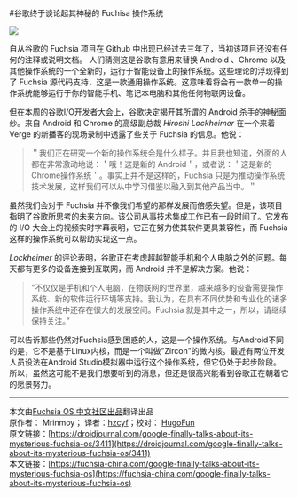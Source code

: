 #谷歌终于谈论起其神秘的 Fuchisa 操作系统

![](https://droidjournal.com/wp-content/uploads/2019/05/Google%E2%80%99s-Fuchsia-OS-Will-Run-Android-Apps-Via-Android-Runtime-696x392.png)

自从谷歌的 Fuchsia 项目在 Github 中出现已经过去三年了，当初该项目还没有任何的注释或说明文档。 人们猜测这是谷歌有意用来替换 Android 、Chrome 以及其他操作系统的一个全新的，运行于智能设备上的操作系统。这些理论的浮现得到了 Fuchsia 源代码支持，这是一款通用操作系统。这意味着将会有一款单一的操作系统能够运行于你的智能手机、笔记本电脑和其他任何物联网设备。

但在本周的谷歌I/O开发者大会上，谷歌决定揭开其所谓的 Android 杀手的神秘面纱。来自 Android 和 Chrome 的高级副总裁 *Hiroshi Lockheimer* 在一个来着 Verge 的新播客的现场录制中透露了些关于 Fuchsia 的信息。他说：
>＂我们正在研究一个新的操作系统会是什么样子。并且我也知道，外面的人都在非常激动地说：＇哦！这是新的 Android＇，或者说：＇这是新的 Chrome操作系统＇。事实上并不是这样的，Fuchsia 只是为推动操作系统技术发展，这样我们可以从中学习借鉴以融入到其他产品当中。＂

虽然我们会对于 Fuchsia 并不像我们希望的那样发展而倍感失望。但是，该项目指明了谷歌所思考的未来方向。该公司从事技术集成工作已有一段时间了。它发布的 I/O 大会上的视频实时字幕表明，它正在努力使其软件更具兼容性，而 Fuchsia 这样的操作系统可以帮助实现这一点。

*Lockheimer* 的评论表明，谷歌正在考虑超越智能手机和个人电脑之外的问题。每天都有更多的设备连接到互联网，而 Android 并不是解决方案。他说：
> "不仅仅是手机和个人电脑，在物联网的世界里，越来越多的设备需要操作系统、新的软件运行环境等支持。我认为，在具有不同优势和专业化的诸多操作系统中还存在很大的发展空间。Fuchsia 就是其中之一，所以，请继续保持关注。”

可以告诉那些仍然对Fuchsia感到困惑的人，这是一个操作系统。与Android不同的是，它不是基于Linux内核，而是一个叫做"Zircon"的微内核。最近有两位开发人员设法在Android Studio模拟器中运行这个操作系统，但它仍处于起步阶段。所以，虽然这可能不是我们想要听到的消息，但还是很高兴能看到谷歌正在朝着它的愿景努力。

***
本文由[Fuchsia OS 中文社区出品](https://fuchsia-china.com)翻译出品               
原作者： Mrinmoy； 译者：[hzcyf](https://github.com/hzcyf)；校对： [HugoFun](https://github.com/HugoFun)      
原文链接：[https://droidjournal.com/google-finally-talks-about-its-mysterious-fuchsia-os/3411](https://droidjournal.com/google-finally-talks-about-its-mysterious-fuchsia-os/3411)              
本文链接：[https://fuchsia-china.com/google-finally-talks-about-its-mysterious-fuchsia-os](https://fuchsia-china.com/google-finally-talks-about-its-mysterious-fuchsia-os)

